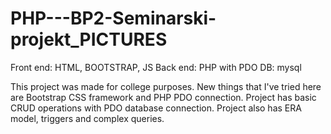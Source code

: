 # PHP---BP2-Seminarski-projekt_PICTURES
Front end: HTML, BOOTSTRAP, JS 
Back end: PHP with PDO 
DB: mysql

This project was made for college purposes.
New things that I've tried here are Bootstrap CSS framework and PHP PDO connection.
Project has basic CRUD operations with PDO database connection.
Project also has ERA model, triggers and complex queries.
